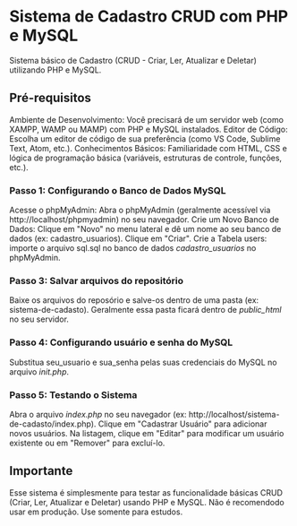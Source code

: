 # Sistema de Cadastro CRUD com PHP e MySQL
Sistema básico de Cadastro (CRUD - Criar, Ler, Atualizar e Deletar) utilizando PHP e MySQL.

## Pré-requisitos
Ambiente de Desenvolvimento: Você precisará de um servidor web (como XAMPP, WAMP ou MAMP) com PHP e MySQL instalados.
Editor de Código: Escolha um editor de código de sua preferência (como VS Code, Sublime Text, Atom, etc.).
Conhecimentos Básicos: Familiaridade com HTML, CSS e lógica de programação básica (variáveis, estruturas de controle, funções, etc.).

### Passo 1: Configurando o Banco de Dados MySQL
Acesse o phpMyAdmin: Abra o phpMyAdmin (geralmente acessível via http://localhost/phpmyadmin) no seu navegador.
Crie um Novo Banco de Dados: Clique em "Novo" no menu lateral e dê um nome ao seu banco de dados (ex: cadastro_usuarios). Clique em "Criar".
Crie a Tabela users: importe o arquivo sql.sql no banco de dados *cadastro_usuarios* no phpMyAdmin.

### Passo 3: Salvar arquivos do repositório
Baixe os arquivos do reposório e salve-os dentro de uma pasta (ex: sistema-de-cadasto). Geralmente essa pasta ficará dentro de *public_html* no seu servidor.

### Passo 4: Configurando usuário e senha do MySQL
Substitua seu_usuario e sua_senha pelas suas credenciais do MySQL no arquivo *init.php*.

### Passo 5: Testando o Sistema
Abra o arquivo *index.php* no seu navegador (ex: http://localhost/sistema-de-cadasto/index.php).
Clique em "Cadastrar Usuário" para adicionar novos usuários.
Na listagem, clique em "Editar" para modificar um usuário existente ou em "Remover" para excluí-lo.

## Importante
Esse sistema é simplesmente para testar as funcionalidade básicas CRUD (Criar, Ler, Atualizar e Deletar) usando PHP e MySQL. 
Não é recomendodo usar em produção. Use somente para estudos.
